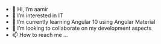 - 👋 Hi, I’m aamir
- 👀 I’m interested in IT
- 🌱 I’m currently learning Angular 10 using Angular Material
- 💞️ I’m looking to collaborate on my development aspects
- 📫 How to reach me ...

<!---
aamir456/aamir456 is a ✨ special ✨ repository because its `README.md` (this file) appears on your GitHub profile.
You can click the Preview link to take a look at your changes.
--->
